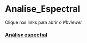 # Analise_Espectral
 
Clique nos links para abrir o *Nbviewer*

### [Análise espectral](https://nbviewer.org/github/danielbmmatos/Analise_Espectral/blob/main/Espectros%20de%20resposta-Aplica%C3%A7%C3%A3o.ipynb)
